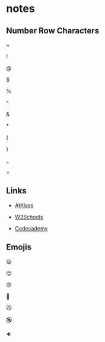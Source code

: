 # notes

## Number Row Characters

~

!

@

$

%

^

&

\*

(

)

_

\+




## Links

* [AtKlass](https://app.atklass.com/)

* [W3Schools](https://www.w3schools.com/)

* [Codecademy](https://www.codecademy.com/)


## Emojis 

:smiley:

:relieved:

:sweat:

:couple_with_heart:

:smirk_cat:

:mute:

:sound:
